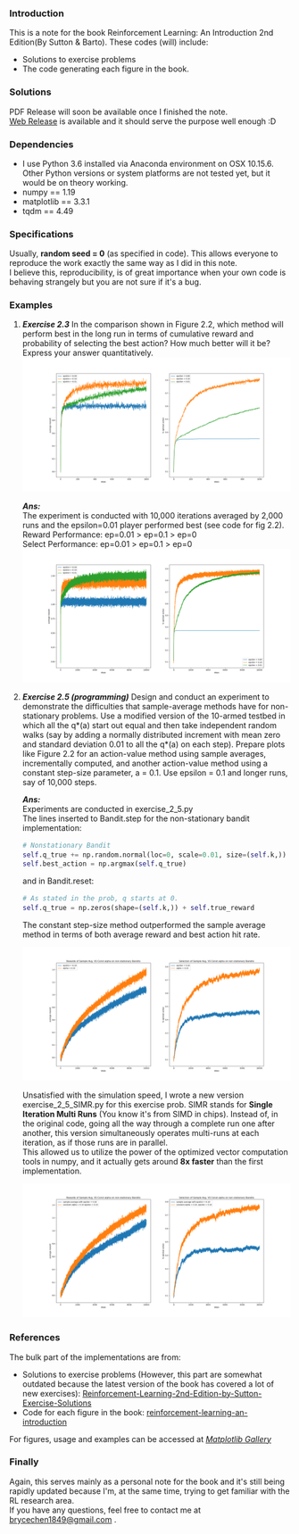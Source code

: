 ### Introduction 
This is a note for the book Reinforcement Learning: An Introduction 2nd Edition(By Sutton & Barto).
These codes (will) include:
+ Solutions to exercise problems
+ The code generating each figure in the book.

### Solutions
PDF Release will soon be available once I finished the note.  
[Web Release](https://brycechen1849.github.io/RL2BookSolutions/solutions) is available and it should serve the purpose
well enough :D

### Dependencies
+ I use Python 3.6 installed via Anaconda environment on OSX 10.15.6. Other Python versions or system platforms are not tested yet, but it would be on theory working.
+ numpy == 1.19
+ matplotlib == 3.3.1
+ tqdm == 4.49

### Specifications
Usually, **random seed = 0** (as specified in code). This allows everyone to reproduce the work exactly the same way as I did in this note.  
I believe this, reproducibility, is of great importance when your own code is behaving strangely but you are not sure if it's a bug. 

### Examples
1. ***Exercise 2.3*** In the comparison shown in Figure 2.2, which method will perform best in the long run in terms of cumulative reward and probability of selecting the best action? How much better will it be? Express your answer quantitatively.  
    ![fig 2.2](images/figure_2_2.png) 
    
    ***Ans:***  
    The experiment is conducted with 10,000 iterations averaged by 2,000 runs and the epsilon=0.01 player performed best (see code for fig 2.2).  
    Reward Performance: ep=0.01 > ep=0.1 > ep=0  
    Select Performance: ep=0.01 > ep=0.1 > ep=0
    ![exercise 2.2](images/exercise_2_2.png)    

1. ***Exercise 2.5 (programming)***  Design and conduct an experiment to demonstrate the difficulties that sample-average methods have for non-stationary problems. 
Use a modified version of the 10-armed testbed in which all the q*(a) start out equal and then take independent random walks
 (say by adding a normally distributed increment with mean zero and standard deviation 0.01 to all the q*(a) on each step).
Prepare plots like Figure 2.2 for an action-value method using sample averages, incrementally computed, and another action-value method using a constant step-size parameter, a = 0.1. Use epsilon = 0.1 and longer runs, say of 10,000 steps.
    
    ***Ans:***  
    Experiments are conducted in exercise_2_5.py  
    The lines inserted to Bandit.step for the non-stationary bandit implementation:  
    ``` python  
    # Nonstationary Bandit    
    self.q_true += np.random.normal(loc=0, scale=0.01, size=(self.k,))
    self.best_action = np.argmax(self.q_true)
    ```   
    and in Bandit.reset:
    
    ``` python
    # As stated in the prob, q starts at 0.
    self.q_true = np.zeros(shape=(self.k,)) + self.true_reward
    ```
   
    The constant step-size method outperformed the sample average method in terms of both average reward and best action hit rate.                                                                                                                                                                                                                                                                                                                                                                                                                                                                                                                                                                                                                                                                                                                                                                                                                    
                                                                                                                                                                                                                                                                                                                                                                                                                                                                                                                                                                                                                                                                                                                                                                                                                  
    ![exercise 2.5](images/exercise_2_5.png)

    Unsatisfied with the simulation speed, I wrote a new version exercise_2_5_SIMR.py for this exercise prob. 
    SIMR stands for **Single Iteration Multi Runs** (You know it's from SIMD in chips). 
    Instead of, in the original code, going all the way through a complete run one after another, 
    this version simultaneously operates multi-runs at each iteration, as if those runs are in parallel.  
    This allowed us to utilize the power of the optimized vector computation tools in numpy, and it actually
    gets around **8x faster** than the first implementation.
    
    ![exercise 2.5 SIMR](images/exercise_2_5_SIMR.png)

### References
The bulk part of the implementations are from:
+ Solutions to exercise problems (However, this part are somewhat outdated because the latest version of the book has covered a lot of new exercises):
[Reinforcement-Learning-2nd-Edition-by-Sutton-Exercise-Solutions](https://github.com/LyWangPX/Reinforcement-Learning-2nd-Edition-by-Sutton-Exercise-Solutions)
+ Code for each figure in the book: [reinforcement-learning-an-introduction](https://github.com/ShangtongZhang/reinforcement-learning-an-introduction)  

For figures, usage and examples can be accessed at *[Matplotlib Gallery](https://matplotlib.org/gallery/index.html)*
### Finally
Again, this serves mainly as a personal note for the book and it's still being rapidly updated because I'm, at the same time, trying to get familiar with the RL research area.  
If you have any questions, feel free to contact me at brycechen1849@gmail.com .